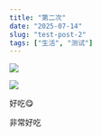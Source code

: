 ```yaml
---
title: "第二次"
date: "2025-07-14"
slug: "test-post-2"
tags: ["生活", "测试"]
---
```

![](https://prod-files-secure.s3.us-west-2.amazonaws.com/112d0858-5090-4d34-a606-b75eb8d65fd2/112c6e9b-125a-4f71-a602-843170407767/1000201066.png?X-Amz-Algorithm=AWS4-HMAC-SHA256&X-Amz-Content-Sha256=UNSIGNED-PAYLOAD&X-Amz-Credential=ASIAZI2LB4666FG2UN6F%2F20250724%2Fus-west-2%2Fs3%2Faws4_request&X-Amz-Date=20250724T093937Z&X-Amz-Expires=3600&X-Amz-Security-Token=IQoJb3JpZ2luX2VjEAIaCXVzLXdlc3QtMiJGMEQCIDUeSO086nRtbdSFkznrcDtfwm2Xo42oouxGZoYSBrdBAiApKTWy32ZUF2xkdgHRtGCVdrwRdCjSZgKqcL%2BBlo0Izyr%2FAwgqEAAaDDYzNzQyMzE4MzgwNSIMhAeI2BUcJ%2FFsx5TzKtwDPX5xivxk9SD474gLegQNsYiPG4By4MQQHv27jq2KR6XUTshsXavCuccPJbJD0vWDCza7nN7gwam3uEPm8itauSNI%2Fp6%2FcWKVayVuo%2FkWfg%2FIzm7Qu1hUSd0J0YBOWf7kf4DrIJ2k2fIvaE8LozlqpJFQQkYSOSu2OUBxWE7GviiU36ROABJEI6kaMpfGVwHX4dY5e%2FnL%2BrJdCIXLBx9FDPX6H9wlg8Dn31Ni0gWDyGRVqLKlm0drm43rK7OgGwuyx%2BAL5Mz%2BHiFRx3tmdz2O75FbDQ1CZ6NVgYOciB0rMIR%2BnBkMob7Fk491qcc14FH4iiuxZ4yKQj2WSqrV0%2Fo55niZAFm5pVBxOjrgBlqsxpJVrTcoCkiU7TG9zwr1GfDTrpvTrPr1ZZ7lbMpIKpxFHWC4c3oOp4H29KZPVc38CMOzZFz194mmO%2B4cA172w4iVAGHzssHat3V8PxJDT66XEUwiWucq0oZ%2BFnLCQRgJRFlq8q4IwDocQ3lrBWTeofO9P%2FMhOuJLBdBeShLVL9%2FhUjpzAibZdh55Mvo9QO1POZKdt6kweM2ePwtHBP0xL7WMMZzUOBj86eQnl1NvUXXwZMFwULbaUMlQCpM8SflBIL%2FzPwCwZiH%2Boz8e0w8wgPWHxAY6pgEHhOCpXvl7XOCRgxSwpicPIKVLAhl4kIV%2BR%2FrnygHseupN0BHtwf%2BhJSphkbxkOWgwgKivEm7BR%2Bch3kYtCCutrmTmsb9HTaU9FD2%2F5DJscjzRNPjEntItk%2Fxt3f8znDRJq3a7hzkDLdVtHNMyBb5nvkRhWzA3TC%2B9m%2Fp2yL1KvxHdAG0hD4vmmJSOWmfj5J7VTNJ3mpQH7lS46WXG8J1MxAzkF%2Bcp&X-Amz-Signature=ddcb902127f6d334975ce9a52339c84fa65a1d31c2652723fd34a81df379e317&X-Amz-SignedHeaders=host&x-amz-checksum-mode=ENABLED&x-id=GetObject)


![](https://prod-files-secure.s3.us-west-2.amazonaws.com/112d0858-5090-4d34-a606-b75eb8d65fd2/ed0ded8d-aaa6-4918-a222-3cffc3f3330b/1000201056.png?X-Amz-Algorithm=AWS4-HMAC-SHA256&X-Amz-Content-Sha256=UNSIGNED-PAYLOAD&X-Amz-Credential=ASIAZI2LB4666FG2UN6F%2F20250724%2Fus-west-2%2Fs3%2Faws4_request&X-Amz-Date=20250724T093937Z&X-Amz-Expires=3600&X-Amz-Security-Token=IQoJb3JpZ2luX2VjEAIaCXVzLXdlc3QtMiJGMEQCIDUeSO086nRtbdSFkznrcDtfwm2Xo42oouxGZoYSBrdBAiApKTWy32ZUF2xkdgHRtGCVdrwRdCjSZgKqcL%2BBlo0Izyr%2FAwgqEAAaDDYzNzQyMzE4MzgwNSIMhAeI2BUcJ%2FFsx5TzKtwDPX5xivxk9SD474gLegQNsYiPG4By4MQQHv27jq2KR6XUTshsXavCuccPJbJD0vWDCza7nN7gwam3uEPm8itauSNI%2Fp6%2FcWKVayVuo%2FkWfg%2FIzm7Qu1hUSd0J0YBOWf7kf4DrIJ2k2fIvaE8LozlqpJFQQkYSOSu2OUBxWE7GviiU36ROABJEI6kaMpfGVwHX4dY5e%2FnL%2BrJdCIXLBx9FDPX6H9wlg8Dn31Ni0gWDyGRVqLKlm0drm43rK7OgGwuyx%2BAL5Mz%2BHiFRx3tmdz2O75FbDQ1CZ6NVgYOciB0rMIR%2BnBkMob7Fk491qcc14FH4iiuxZ4yKQj2WSqrV0%2Fo55niZAFm5pVBxOjrgBlqsxpJVrTcoCkiU7TG9zwr1GfDTrpvTrPr1ZZ7lbMpIKpxFHWC4c3oOp4H29KZPVc38CMOzZFz194mmO%2B4cA172w4iVAGHzssHat3V8PxJDT66XEUwiWucq0oZ%2BFnLCQRgJRFlq8q4IwDocQ3lrBWTeofO9P%2FMhOuJLBdBeShLVL9%2FhUjpzAibZdh55Mvo9QO1POZKdt6kweM2ePwtHBP0xL7WMMZzUOBj86eQnl1NvUXXwZMFwULbaUMlQCpM8SflBIL%2FzPwCwZiH%2Boz8e0w8wgPWHxAY6pgEHhOCpXvl7XOCRgxSwpicPIKVLAhl4kIV%2BR%2FrnygHseupN0BHtwf%2BhJSphkbxkOWgwgKivEm7BR%2Bch3kYtCCutrmTmsb9HTaU9FD2%2F5DJscjzRNPjEntItk%2Fxt3f8znDRJq3a7hzkDLdVtHNMyBb5nvkRhWzA3TC%2B9m%2Fp2yL1KvxHdAG0hD4vmmJSOWmfj5J7VTNJ3mpQH7lS46WXG8J1MxAzkF%2Bcp&X-Amz-Signature=0eaf1862c6642b233f2c118bc8b3785e2d995334912fd1608d70b00a97938fbb&X-Amz-SignedHeaders=host&x-amz-checksum-mode=ENABLED&x-id=GetObject)


好吃😋


非常好吃


